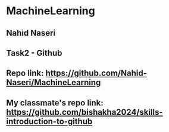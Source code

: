 # MachineLearning

## Nahid Naseri

## Task2 - Github

## Repo link: https://github.com/Nahid-Naseri/MachineLearning
## My classmate's repo link: https://github.com/bishakha2024/skills-introduction-to-github 

